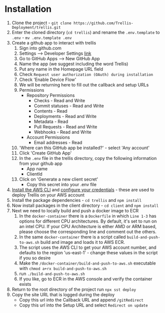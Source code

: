 # Installation

1. Clone the project - `git clone https://github.com/Trellis-Deployment/trellis.git`
1. Enter the cloned directory (`cd trellis`) and rename the `.env.template` to `.env` - `mv .env.template .env`
1. Create a github app to interact with trellis
   1. Sign into github.com
   1. Settings --> Developer Settings [link](https://github.com/settings/apps)
   1. Go to GitHub Apps --> New GitHub App
   1. Name the app (we suggest including the word Trellis)
   1. Put any name in the Homepage URL field
   1. Check `Request user authorization (OAuth) during installation`
   1. Check 'Enable Device Flow'
   1. We will be returning here to fill out the callback and setup URLs
   1. Permissions
      - Repository Permissions
        - Checks - Read and Write
        - Commit statuses - Read and Write
        - Contents - Read
        - Deployments - Read and Write
        - Metadata - Read
        - Pull Requests - Read and Write
        - Webhooks - Read and Write
      - Account Permissions
        - Email addresses - Read
   1. 'Where can this GitHub app be installed?' - select 'Any account'
   1. Click 'Create GitHub App'
   1. In the `.env` file in the trellis directory, copy the following information from your github app
      - App name
      - ClientId
   1. Click on 'Generate a new client secret'
      - Copy this secret into your .env file
1. [Install the AWS CLI](https://docs.aws.amazon.com/cli/latest/userguide/cli-chap-getting-set-up.html) and [configure your credentials](https://docs.aws.amazon.com/cli/latest/userguide/cli-chap-getting-started.html) - these are used to deploy Trellis on your AWS account
1. Install the package dependencies - `cd trellis` and `npm install`
1. Now install packages in the client directory - `cd client` and `npm install`
1. Next we need to locally build and push a docker image to ECR
   1. In the `docker-container` there is a `Dockerfile` in which `Line 1-3` has options for different CPU architectures. By default, it's set to run on an intel CPU. If your CPU Architecture is either AMD or ARM based, please choose the corresponding line and comment out the others.
   1. In the same `docker-container` there is a script called `build-and-push-to-aws.sh` build and image and loads it to AWS ECR.
   1. The script uses the AWS CLI to get your AWS account number, and defaults to the region 'us-east-1' - change these values in the script if you so desire
   1. Make the `/docker-container/build-and-push-to-aws.sh` executable with `chmod a+rx build-and-push-to-aws.sh`
   1. run `./build-and-push-to-aws.sh`
   1. If you like, go to ECR in the AWS console and verify the container exists
1. Return to the root directory of the project run `npx sst deploy`
1. Copy the site URL that is logged during the deploy
   - Copy this url into the Callback URL and append `/gitRedirect`
   - Copy this url into the Setup URL and select `Redirect on update`
